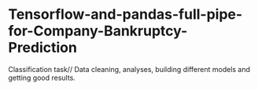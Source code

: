 # Tensorflow-and-pandas-full-pipe-for-Company-Bankruptcy-Prediction
Classification task// Data cleaning, analyses, building different models and getting good results. 

